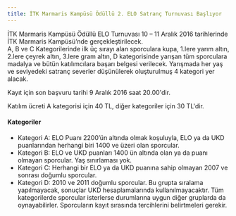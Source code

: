 ```yaml
---
title: İTK Marmaris Kampüsü Ödüllü 2. ELO Satranç Turnuvası Başlıyor
---
```


İTK Marmaris Kampüsü Ödüllü ELO Turnuvası 10 – 11 Aralık 2016 tarihlerinde İTK Marmaris Kampüsü’nde gerçekleştirilecek.  
A, B ve C Kategorilerinde ilk üç sırayı alan sporculara kupa, 1.lere yarım altın, 2.lere çeyrek altın, 3.lere gram altın, D kategorisinde yarışan tüm sporculara madalya ve bütün katılımcılara başarı belgesi verilecek. Yarışmada her yaş ve seviyedeki satranç severler düşünülerek oluşturulmuş 4 kategori yer alacak.  

Kayıt için son başvuru tarihi 9 Aralık 2016 saat 20.00'dir.

Katılım ücreti A kategorisi için 40 TL, diğer kategoriler için 30 TL'dir.  

#### Kategoriler
*	Kategori A: ELO Puanı 2200’ün altında olmak koşuluyla, ELO ya da UKD puanlarından herhangi biri 1400 ve üzeri olan sporcular.
*	Kategori B: ELO ve UKD puanları 1400 ün altında olan ya da puanı olmayan sporcular. Yaş sınırlaması yok.
*	Kategori C: Herhangi bir ELO ya da UKD puanına sahip olmayan 2007 ve sonrası doğumlu sporcular.
*	Kategori D: 2010 ve 2011 doğumlu sporcular. Bu grupta sıralama yapılmayacak, sonuçlar UKD hesaplamalarında kullanılmayacaktır.
Tüm kategorilerde sporcular isterlerse durumlarına uygun diğer gruplarda da oynayabilirler. Sporcuların kayıt sırasında tercihlerini belirtmeleri gerekir.
